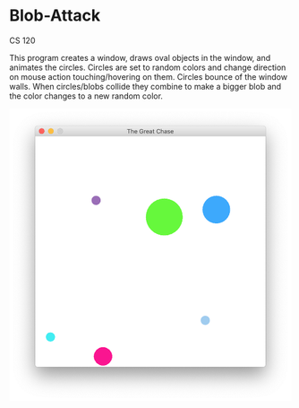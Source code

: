 # Blob-Attack
CS 120

This program creates a window, draws oval objects in the window, and animates the circles. Circles are set to random colors
and change direction on mouse action touching/hovering on them. Circles bounce of the window walls. When circles/blobs collide 
they combine to make a bigger blob and the color changes to a new random color.

![Alt text](https://github.com/lor-ethan/Java-Courses/blob/master/CS%20120/Blob%20Attack/Blob%20Attack.png)
